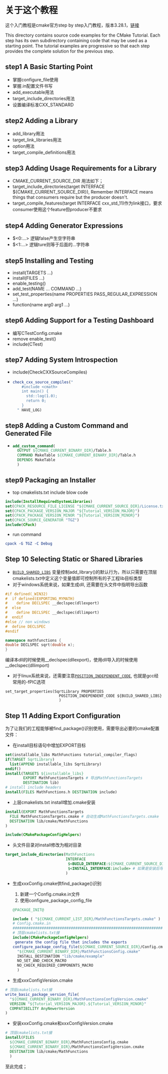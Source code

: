 # 关于这个教程

这个入门教程是cmake官方step by step入门教程，版本3.28.1，[链接](https://cmake.org/cmake/help/latest/guide/tutorial/index.html)

This directory contains source code examples for the CMake Tutorial.
Each step has its own subdirectory containing code that may be used as a
starting point. The tutorial examples are progressive so that each step
provides the complete solution for the previous step.

## step1 A Basic Starting Point
- 掌握configure_file使用
- 掌握.in配置文件书写
- add_executable用法
- target_include_directories用法
- 设置编译标准CXX_STANDARD

## step2 Adding a Library
- add_library用法
- target_link_libraries用法
- option用法
- target_compile_definitions用法

## step3 Adding Usage Requirements for a Library
- CMAKE_CURRENT_SOURCE_DIR 用法如下；
- target_include_directories(target INTERFACE ${CMAKE_CURRENT_SOURCE_DIR}), Remember INTERFACE means things that consumers require but the producer doesn't.
- target_compile_features(target INTERFACE cxx_std_11)作为link接口，要求consumer使用这个feature但producer不要求

## step4 Adding Generator Expressions
- $\<0:...> 逻辑false产生空字符串
- $\<1:...> 逻辑ture则等于后面的...字符串

## step5 Installing and Testing
- install(TARGETS ...)
- install(FILES ...)
- enable_testing()
- add_test(NAME ... COMMAND ...)
- set_test_properties(name PROPERTIES PASS_REGULAR_EXPRESSION ...)
- function(name arg0 arg1 ...)

## step6 Adding Support for a Testing Dashboard
- 编写CTestConfig.cmake
- remove enable_test()
- include(CTest)

## step7 Adding System Introspection

- include(CheckCXXSourceCompiles)

- ```cmake
  check_cxx_source_compiles("
      #include <cmath>
      int main() {
        std::log(1.0);
        return 0;
      }
    " HAVE_LOG)
  ```

## step8 Adding a Custom Command and Generated File

- ```cmake
  add_custom_command(
    OUTPUT ${CMAKE_CURRENT_BINARY_DIR}/Table.h
    COMMAND MakeTable ${CMAKE_CURRENT_BINARY_DIR}/Table.h
    DEPENDS MakeTable
    )
  ```

## step9 Packaging an Installer

- top cmakelists.txt include blow code

```cmake
include(InstallRequiredSystemLibraries)
set(CPACK_RESOURCE_FILE_LICENSE "${CMAKE_CURRENT_SOURCE_DIR}/License.txt")
set(CPACK_PACKAGE_VERSION_MAJOR "${Tutorial_VERSION_MAJOR}")
set(CPACK_PACKAGE_VERSION_MINOR "${Tutorial_VERSION_MINOR}")
set(CPACK_SOURCE_GENERATOR "TGZ")
include(CPack)
```

- run command

```cmake
cpack -G TGZ -C Debug
```

## Step 10 Selecting Static or Shared Libraries

- [`BUILD_SHARED_LIBS`](https://cmake.org/cmake/help/latest/variable/BUILD_SHARED_LIBS.html#variable:BUILD_SHARED_LIBS) 变量控制add_library()的默认行为，所以只需要在顶层cmakelists.txt中定义这个变量值即可控制所有的子工程lib目标类型
- 对于windows系统来说，如果生成dll, 还需要在头文件中指明导出函数

```c++
#if defined(_WIN32)
#  if defined(EXPORTING_MYMATH)
#    define DECLSPEC __declspec(dllexport)
#  else
#    define DECLSPEC __declspec(dllimport)
#  endif
#else // non windows
#  define DECLSPEC
#endif

namespace mathfunctions {
double DECLSPEC sqrt(double x);
}
```

编译本dll的时候使用\__declspec(dllexport)，使用dll导入的时候使用__declspec(dllimport)

- 对于linux系统来说，还需要注意[`POSITION_INDEPENDENT_CODE`](https://cmake.org/cmake/help/latest/prop_tgt/POSITION_INDEPENDENT_CODE.html#prop_tgt:POSITION_INDEPENDENT_CODE), 也就是gcc经常用的-fPIC选项

```cm
set_target_properties(SqrtLibrary PROPERTIES
                        POSITION_INDEPENDENT_CODE ${BUILD_SHARED_LIBS}
                        )
```

## Step 11 Adding Export Configuration

为了让我们的工程能够被find_package()识别使用，需要导出必要的cmake配置文件：

- 在install目标语句中增加EXPORT目标

```cmake
set(installable_libs MathFunctions tutorial_compiler_flags)
if(TARGET SqrtLibrary)
  list(APPEND installable_libs SqrtLibrary)
endif()
install(TARGETS ${installable_libs}
        EXPORT MathFunctionsTargets # 导出MathFunctionsTargets
        DESTINATION lib)
# install include headers
install(FILES MathFunctions.h DESTINATION include)
```

- 上层cmakelists.txt install增加.cmake安装

```cmake
install(EXPORT MathFunctionsTargets
  FILE MathFunctionsTargets.cmake # 自动生成MathFunctionsTargets.cmake
  DESTINATION lib/cmake/MathFunctions
)

include(CMakePackageConfigHelpers)
```

- 头文件目录对install修改为相对目录

```cmake
target_include_directories(MathFunctions
                           INTERFACE
                            $<BUILD_INTERFACE:${CMAKE_CURRENT_SOURCE_DIR}>
                            $<INSTALL_INTERFACE:include> # 如果是安装后导入，使用相对目录
                           )
```

- 生成xxxConfig.cmake供find_package()识别

  1. 新建一个Config.cmake.in文件
  2. 使用configure_package_config_file

  ```cmake
  @PACKAGE_INIT@
  
  include ( "${CMAKE_CURRENT_LIST_DIR}/MathFunctionsTargets.cmake" )
  # Config.cmake.in
  ######################################################################
  # 顶层cmakelists.txt接
  include(CMakePackageConfigHelpers)
   generate the config file that includes the exports
  configure_package_config_file(${CMAKE_CURRENT_SOURCE_DIR}/Config.cmake.in
    "${CMAKE_CURRENT_BINARY_DIR}/MathFunctionsConfig.cmake"
    INSTALL_DESTINATION "lib/cmake/example"
    NO_SET_AND_CHECK_MACRO
    NO_CHECK_REQUIRED_COMPONENTS_MACRO
    )
  ```

- 生成xxxConfigVersion.cmake

```cmake
# 顶层cmakelists.txt接
write_basic_package_version_file(
  "${CMAKE_CURRENT_BINARY_DIR}/MathFunctionsConfigVersion.cmake"
  VERSION "${Tutorial_VERSION_MAJOR}.${Tutorial_VERSION_MINOR}"
  COMPATIBILITY AnyNewerVersion
)
```

- 安装xxxConfig.cmake和xxxConfigVersion.cmake

```cmake
# 顶层cmakelists.txt接
install(FILES
  ${CMAKE_CURRENT_BINARY_DIR}/MathFunctionsConfig.cmake
  ${CMAKE_CURRENT_BINARY_DIR}/MathFunctionsConfigVersion.cmake
  DESTINATION lib/cmake/MathFunctions
  )
```

至此完成；
